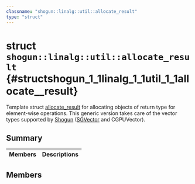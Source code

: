 ```yaml
---
classname: "shogun::linalg::util::allocate_result"
type: "struct"
---
```


# struct `shogun::linalg::util::allocate_result` {#structshogun_1_1linalg_1_1util_1_1allocate__result}

Template struct [allocate_result](#structshogun_1_1linalg_1_1util_1_1allocate__result) for allocating objects of return type for element-wise operations. This generic version takes care of the vector types supported by [Shogun](#classShogun) ([SGVector](#classshogun_1_1SGVector) and CGPUVector).

## Summary

 Members                        | Descriptions
--------------------------------|---------------------------------------------

## Members


